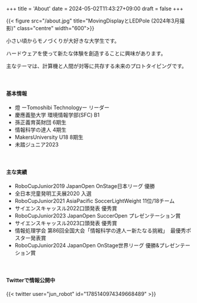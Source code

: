+++
title = 'About'
date = 2024-05-02T11:43:27+09:00
draft = false
+++

{{< figure src="/about.jpg" title="MovingDisplayとLEDPole (2024年3月撮影)" class="centre" width="600">}}


小さい頃からモノづくりが大好きな大学生です。

ハードウェアを使って新たな体験を創造することに興味があります。

主なテーマは、計算機と人間が対等に共存する未来のプロトタイピングです。

　

#### 基本情報
- 燈 ーTomoshibi Technologyー リーダー
- 慶應義塾大学 環境情報学部(SFC) B1
- 孫正義育英財団 6期生
- 情報科学の達人 4期生
- MakersUniversity U18 8期生
- 未踏ジュニア2023

　
#### 主な実績
- RoboCupJunior2019 JapanOpen OnStage日本リーグ 優勝
- 全日本児童発明工夫展2020 入選
- RoboCupJunior2021 AsiaPacific SoccerLightWeight 11位/18チーム
- サイエンスキャッスル2022口頭発表 優秀賞
- RoboCupJunior2023 JapanOpen SuccerOpen プレゼンテーション賞
- サイエンスキャッスル2023口頭発表 優秀賞
- 情報処理学会 第86回全国大会「情報科学の達人ー新たなる挑戦」　最優秀ポスター発表賞
- RoboCupJunior2024 JapanOpen OnStage世界リーグ 優勝&プレゼンテーション賞

　
#### Twitterで情報公開中

{{< twitter user="jun_robot" id="1785140974349668489" >}}

　
　
　